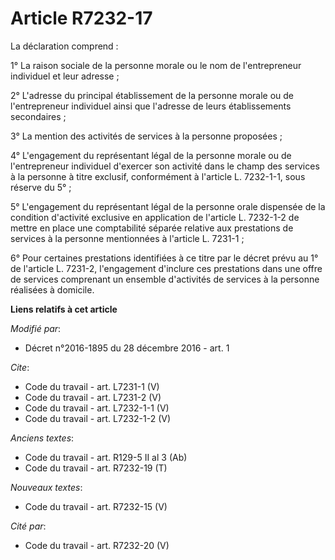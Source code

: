 # Article R7232-17

La déclaration comprend : 

1° La raison sociale de la personne morale ou le nom de l'entrepreneur individuel et leur adresse ; 

2° L'adresse du principal établissement de la personne morale ou de l'entrepreneur individuel ainsi que l'adresse de leurs
établissements secondaires ; 

3° La mention des activités de services à la personne proposées ; 

4° L'engagement du représentant légal de la personne morale ou de l'entrepreneur individuel d'exercer son activité dans le
champ des services à la personne à titre exclusif, conformément à l'article L. 7232-1-1, sous réserve du 5° ; 

5° L'engagement du représentant légal de la personne orale dispensée de la condition d'activité exclusive en application de
l'article L. 7232-1-2 de mettre en place une comptabilité séparée relative aux prestations de services à la personne
mentionnées à l'article L. 7231-1 ; 

6° Pour certaines prestations identifiées à ce titre par le décret prévu au 1° de l'article L. 7231-2, l'engagement d'inclure
ces prestations dans une offre de services comprenant un ensemble d'activités de services à la personne réalisées à domicile.

**Liens relatifs à cet article**

_Modifié par_:

  - Décret n°2016-1895 du 28 décembre 2016 - art. 1

_Cite_:

  - Code du travail - art. L7231-1 (V)
  - Code du travail - art. L7231-2 (V)
  - Code du travail - art. L7232-1-1 (V)
  - Code du travail - art. L7232-1-2 (V)

_Anciens textes_:

  - Code du travail - art. R129-5 II al 3 (Ab)
  - Code du travail - art. R7232-19 (T)

_Nouveaux textes_:

  - Code du travail - art. R7232-15 (V)

_Cité par_:

  - Code du travail - art. R7232-20 (V)
